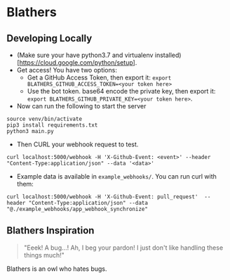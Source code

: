 # Blathers

## Developing Locally

* (Make sure your have python3.7 and virtualenv installed)[https://cloud.google.com/python/setup].
* Get access! You have two options:
  * Get a GitHub Access Token, then export it: `export BLATHERS_GITHUB_ACCESS_TOKEN=<your token here>`
  * Use the bot token. base64 encode the private key, then export it: `export BLATHERS_GITHUB_PRIVATE_KEY=<your token here>`.
* Now can run the following to start the server
```
source venv/bin/activate
pip3 install requirements.txt
python3 main.py
```
* Then CURL your webhook request to test.
```
curl localhost:5000/webhook -H 'X-Github-Event: <event>' --header "Content-Type:application/json" --data '<data>'
```
* Example data is available in `example_webhooks/`. You can run curl with them:
```
curl localhost:5000/webhook -H 'X-Github-Event: pull_request'  --header "Content-Type:application/json" --data "@./example_webhooks/app_webhook_synchronize"
```

## Blathers Inspiration
> "Eeek! A bug...! Ah, I beg your pardon! I just don't like handling these things much!"

Blathers is an owl who hates bugs.
